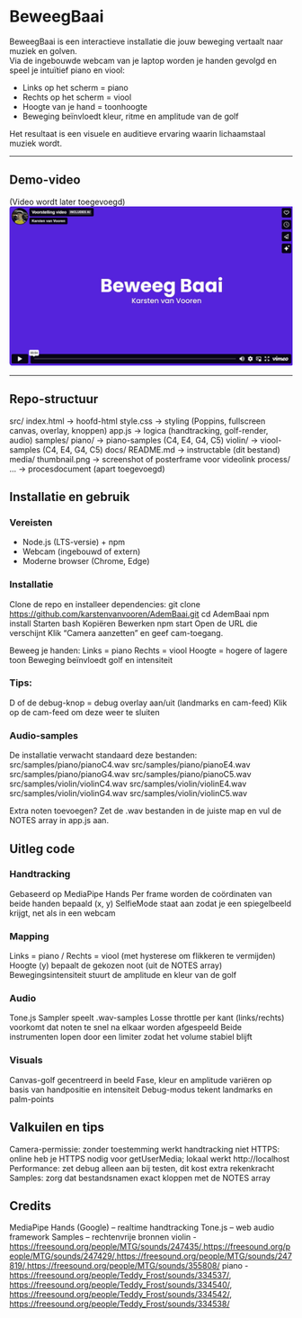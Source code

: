 # BeweegBaai

BeweegBaai is een interactieve installatie die jouw beweging vertaalt naar muziek en golven.  
Via de ingebouwde webcam van je laptop worden je handen gevolgd en speel je intuïtief piano en viool:

- Links op het scherm = piano  
- Rechts op het scherm = viool  
- Hoogte van je hand = toonhoogte  
- Beweging beïnvloedt kleur, ritme en amplitude van de golf  

Het resultaat is een visuele en auditieve ervaring waarin lichaamstaal muziek wordt.

---

## Demo-video
(Video wordt later toegevoegd)  
[![Demo Video](../media/thumbnail.png)](https://youtu.be/JOUW_VIDEO_LINK)

---

## Repo-structuur

src/
index.html → hoofd-html
style.css → styling (Poppins, fullscreen canvas, overlay, knoppen)
app.js → logica (handtracking, golf-render, audio)
samples/
piano/ → piano-samples (C4, E4, G4, C5)
violin/ → viool-samples (C4, E4, G4, C5)
docs/
README.md → instructable (dit bestand)
media/
thumbnail.png → screenshot of posterframe voor videolink
process/
... → procesdocument (apart toegevoegd)

## Installatie en gebruik

### Vereisten
- Node.js (LTS-versie) + npm  
- Webcam (ingebouwd of extern)  
- Moderne browser (Chrome, Edge)  

### Installatie
Clone de repo en installeer dependencies:
git clone https://github.com/karstenvanvooren/AdemBaai.git
cd AdemBaai
npm install
Starten
bash
Kopiëren
Bewerken
npm start
Open de URL die verschijnt 
Klik “Camera aanzetten” en geef cam-toegang.

Beweeg je handen:
Links = piano
Rechts = viool
Hoogte = hogere of lagere toon
Beweging beïnvloedt golf en intensiteit

### Tips:
D of de debug-knop = debug overlay aan/uit (landmarks en cam-feed)
Klik op de cam-feed om deze weer te sluiten

### Audio-samples
De installatie verwacht standaard deze bestanden:
src/samples/piano/pianoC4.wav
src/samples/piano/pianoE4.wav
src/samples/piano/pianoG4.wav
src/samples/piano/pianoC5.wav
src/samples/violin/violinC4.wav
src/samples/violin/violinE4.wav
src/samples/violin/violinG4.wav
src/samples/violin/violinC5.wav

Extra noten toevoegen? Zet de .wav bestanden in de juiste map en vul de NOTES array in app.js aan.

## Uitleg code

### Handtracking
Gebaseerd op MediaPipe Hands
Per frame worden de coördinaten van beide handen bepaald (x, y)
SelfieMode staat aan zodat je een spiegelbeeld krijgt, net als in een webcam

### Mapping
Links = piano / Rechts = viool (met hysterese om flikkeren te vermijden)
Hoogte (y) bepaalt de gekozen noot (uit de NOTES array)
Bewegingsintensiteit stuurt de amplitude en kleur van de golf

### Audio
Tone.js Sampler speelt .wav-samples
Losse throttle per kant (links/rechts) voorkomt dat noten te snel na elkaar worden afgespeeld
Beide instrumenten lopen door een limiter zodat het volume stabiel blijft

### Visuals
Canvas-golf gecentreerd in beeld
Fase, kleur en amplitude variëren op basis van handpositie en intensiteit
Debug-modus tekent landmarks en palm-points

## Valkuilen en tips
Camera-permissie: zonder toestemming werkt handtracking niet
HTTPS: online heb je HTTPS nodig voor getUserMedia; lokaal werkt http://localhost
Performance: zet debug alleen aan bij testen, dit kost extra rekenkracht
Samples: zorg dat bestandsnamen exact kloppen met de NOTES array

## Credits
MediaPipe Hands (Google) – realtime handtracking
Tone.js – web audio framework
Samples – rechtenvrije bronnen 
violin - https://freesound.org/people/MTG/sounds/247435/,https://freesound.org/people/MTG/sounds/247429/,https://freesound.org/people/MTG/sounds/247819/,https://freesound.org/people/MTG/sounds/355808/
piano - https://freesound.org/people/Teddy_Frost/sounds/334537/, https://freesound.org/people/Teddy_Frost/sounds/334540/, https://freesound.org/people/Teddy_Frost/sounds/334542/, https://freesound.org/people/Teddy_Frost/sounds/334538/